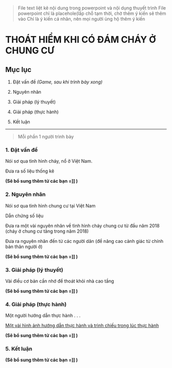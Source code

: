 
>File text liệt kê nội dung trong powerpoint và nội dụng thuyết trình
>File powerpoint chỉ là placehole(lấp chỗ tạm thời, chờ thêm ý kiến sẽ thêm vào
>Chỉ là ý kiến cá nhân, nên mọi người ủng hộ thêm ý kiến


# THOÁT HIỂM KHI CÓ ĐÁM CHÁY Ở CHUNG CƯ

## Mục lục
1. Đặt vấn đề _(Game, sau khi trình bày xong)_

2. Nguyên nhân

3. Giải pháp (lý thuyết)

4. Giải pháp (thực hành)

5. Kết luận


---
> Mỗi phần 1 người trình bày

### 1. Đặt vấn đề
Nói sơ qua tình hình cháy, nổ ở Việt Nam.

Đưa ra số liệu thống kê

__(Sẽ bổ sung thêm từ các bạn =]] )__



### 2. Nguyên nhân
Nói sơ qua tình hình chung cư tại Việt Nam

Dẫn chứng số liệu

Đưa ra một vài nguyên nhân về tình hình cháy chung cư từ đầu năm 2018 (cháy ở chung cư tăng trong năm 2018)

Đưa ra nguyên nhân đến từ các người dân (để nâng cao cảnh giác từ chính bản thân người ở)

__(Sẽ bổ sung thêm từ các bạn =]] )__


### 3. Giải pháp (lý thuyết)
Vài điều cơ bản cần nhớ để thoát khỏi nhà cao tầng

__(Sẽ bổ sung thêm từ các bạn =]] )__

### 4. Giải pháp (thực hành)
Một người hướng dẫn thực hành . . . 

[Một vài hình ảnh hướng dẫn thực hành và trình chiếu trong lúc thực hành](http://dantri.com.vn/doi-song/chay-chung-cu-nhung-luu-y-tuyet-doi-phai-nho-de-cuu-song-ban-than-20180323143701911.htm)

__(Sẽ bổ sung thêm từ các bạn =]] )__

### 5. Kết luận
__(Sẽ bổ sung thêm từ các bạn =]] )__
